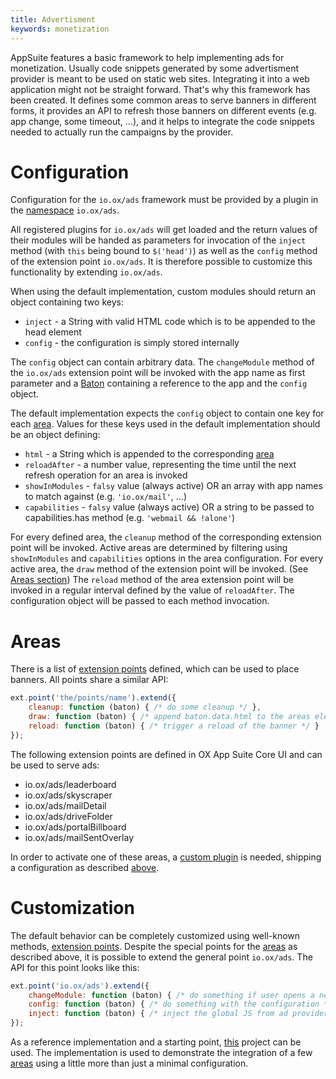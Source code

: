 ```yaml
---
title: Advertisment
keywords: monetization
---
```


AppSuite features a basic framework to help implementing ads for monetization.
Usually code snippets generated by some advertisment provider is meant to be used on static web sites.
Integrating it into a web application might not be straight forward.
That's why this framework has been created.
It defines some common areas to serve banners in different forms, it provides an API to refresh those banners on different events (e.g. app change, some timeout, …), and
it helps to integrate the code snippets needed to actually run the campaigns by the provider.

# Configuration

Configuration for the `io.ox/ads` framework must be provided by a plugin in the [namespace](components/plugins/01_create-plugins#namespace) `io.ox/ads`.

All registered plugins for `io.ox/ads` will get loaded and the return values of their modules will be handed as parameters for invocation
of the `inject` method (with `this` being bound to `$('head')`) as well as the `config` method of the extension point `io.ox/ads`.
It is therefore possible to customize this functionality by extending `io.ox/ads`.

When using the default implementation, custom modules should return an object containing two keys:

- `inject` - a String with valid HTML code which is to be appended to the head element
- `config` - the configuration is simply stored internally

The `config` object can contain arbitrary data.
The `changeModule` method of the `io.ox/ads` extension point will be invoked with the app name as first parameter and a [Baton](TODO) containing
a reference to the app and the `config` object.

The default implementation expects the `config` object to contain one key for each [area](advertisment#areas).
Values for these keys used in the default implementation should be an object defining:

- `html` - a String which is appended to the corresponding [area](advertisment#areas)
- `reloadAfter` - a number value, representing the time until the next refresh operation for an area is invoked
- `showInModules` - `falsy` value (always active) OR an array with app names to match against (e.g. `'io.ox/mail'`, …)
- `capabilities` - `falsy` value (always active) OR a string to be passed to capabilities.has method (e.g. `'webmail && !alone'`)

For every defined area, the `cleanup` method of the corresponding extension point will be invoked.
Active areas are determined by filtering using `showInModules` and `capabilities` options in the area configuration.
For every active area, the `draw` method of the extension point will be invoked. (See [Areas section](advertisment#areas))
The `reload` method of the area extension point will be invoked in a regular interval defined by the value of `reloadAfter`.
The configuration object will be passed to each method invocation.

# Areas

There is a list of [extension points](extension-points/01_general) defined, which can be used to place banners.
All points share a similar API:

```javascript
ext.point('the/points/name').extend({
    cleanup: function (baton) { /* do some cleanup */ },
    draw: function (baton) { /* append baton.data.html to the areas element, do other stuff */ },
    reload: function (baton) { /* trigger a reload of the banner */ }
});
```

The following extension points are defined in OX App Suite Core UI and can be used to serve ads:

- io.ox/ads/leaderboard
- io.ox/ads/skyscraper
- io.ox/ads/mailDetail
- io.ox/ads/driveFolder
- io.ox/ads/portalBillboard
- io.ox/ads/mailSentOverlay

In order to activate one of these areas, a [custom plugin](components/plugins/01_create-plugins) is needed, shipping a configuration as described [above](#Configuration).

# Customization

The default behavior can be completely customized using well-known methods, [extension points](extension-points).
Despite the special points for the [areas](#Areas) as described above, it is possible to extend the general point `io.ox/ads`.
The API for this point looks like this:

```javascript
ext.point('io.ox/ads').extend({
    changeModule: function (baton) { /* do something if user opens a new app/module */ },
    config: function (baton) { /* do something with the configuration */ },
    inject: function (baton) { /* inject the global JS from ad provider, this variable is bound to $('head') */ }
});
```

As a reference implementation and a starting point, [this](https://github.com/Open-Xchange-Frontend/adexample) project can be used.
The implementation is used to demonstrate the integration of a few [areas](#Areas) using a little more than just a minimal configuration.
